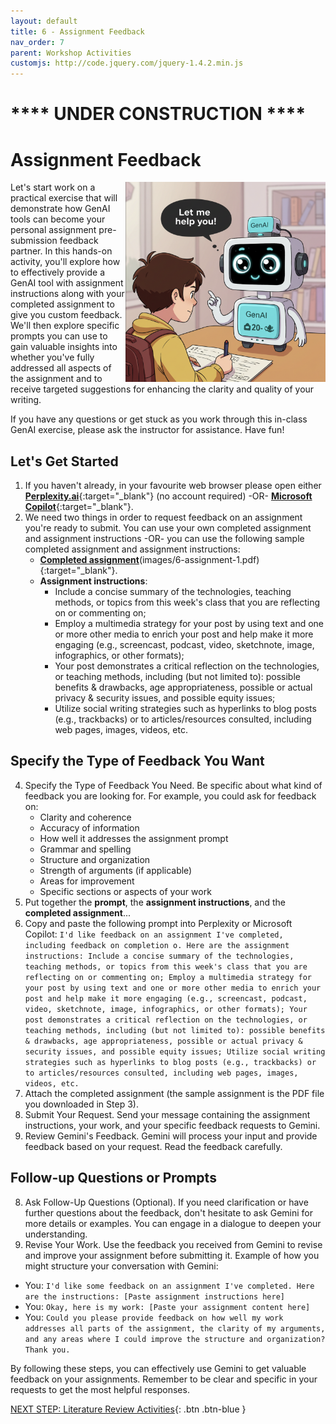 ```yaml
---
layout: default
title: 6 - Assignment Feedback
nav_order: 7
parent: Workshop Activities
customjs: http://code.jquery.com/jquery-1.4.2.min.js
---
```


# ****  **UNDER CONSTRUCTION**  ****
# Assignment Feedback
<img src="images/6-genai-feedback-2.png" style="float:right;width:320px;" alt="A computer helping a child with their assignment">
Let's start work on a practical exercise that will demonstrate how GenAI tools can become your personal assignment pre-submission feedback partner. In this hands-on activity, you'll explore how to effectively provide a GenAI tool with assignment instructions along with your completed assignment to give you custom feedback. We'll then explore specific prompts you can use to gain valuable insights into whether you've fully addressed all aspects of the assignment and to receive targeted suggestions for enhancing the clarity and quality of your writing. 

If you have any questions or get stuck as you work through this in-class GenAI exercise, please ask the instructor for assistance.  Have fun!

## Let's Get Started
1. If you haven't already, in your favourite web browser please open either [**Perplexity.ai**](https://www.perplexity.ai/){:target="_blank"} (no account required) -OR- [**Microsoft Copilot**](https://copilot.microsoft.com/){:target="_blank"}.
3. We need two things in order to request feedback on an assignment you're ready to submit. You can use your own completed assignment and assignment instructions -OR- you can use the following sample completed assignment and assignment instructions:
   - [**Completed assignment**](download)(images/6-assignment-1.pdf){:target="_blank"}.
   - **Assignment instructions**:
      - Include a concise summary of the technologies, teaching methods, or topics from this week's class that you are reflecting on or commenting on;
      - Employ a multimedia strategy for your post by using text and one or more other media to enrich your post and help make it more engaging (e.g., screencast, podcast, video, sketchnote, image, infographics, or other formats);
      - Your post demonstrates a critical reflection on the technologies, or teaching methods, including (but not limited to): possible benefits & drawbacks, age appropriateness, possible or actual privacy & security issues, and possible equity issues;
      - Utilize social writing strategies such as hyperlinks to blog posts (e.g., trackbacks) or to articles/resources consulted, including web pages, images, videos, etc.

## Specify the Type of Feedback You Want
4. Specify the Type of Feedback You Need. Be specific about what kind of feedback you are looking for. For example, you could ask for feedback on:
   - Clarity and coherence
   - Accuracy of information
   - How well it addresses the assignment prompt
   - Grammar and spelling
   - Structure and organization
   - Strength of arguments (if applicable)
   - Areas for improvement
   - Specific sections or aspects of your work
5. Put together the **prompt**, the **assignment instructions**, and the **completed assignment**... 
5. Copy and paste the following prompt into Perplexity or Microsoft Copilot: ```I'd like feedback on an assignment I've completed, including feedback on completion o. Here are the assignment instructions: Include a concise summary of the technologies, teaching methods, or topics from this week's class that you are reflecting on or commenting on; Employ a multimedia strategy for your post by using text and one or more other media to enrich your post and help make it more engaging (e.g., screencast, podcast, video, sketchnote, image, infographics, or other formats); Your post demonstrates a critical reflection on the technologies, or teaching methods, including (but not limited to): possible benefits & drawbacks, age appropriateness, possible or actual privacy & security issues, and possible equity issues; Utilize social writing strategies such as hyperlinks to blog posts (e.g., trackbacks) or to articles/resources consulted, including web pages, images, videos, etc.```
6. Attach the completed assignment (the sample assignment is the PDF file you downloaded in Step 3).
7. Submit Your Request. Send your message containing the assignment instructions, your work, and your specific feedback requests to Gemini.
8. Review Gemini's Feedback. Gemini will process your input and provide feedback based on your request. Read the feedback carefully.

## Follow-up Questions or Prompts
8. Ask Follow-Up Questions (Optional). If you need clarification or have further questions about the feedback, don't hesitate to ask Gemini for more details or examples. You can engage in a dialogue to deepen your understanding.
9. Revise Your Work. Use the feedback you received from Gemini to revise and improve your assignment before submitting it. Example of how you might structure your conversation with Gemini:
- You: ```I'd like some feedback on an assignment I've completed. Here are the instructions: [Paste assignment instructions here]```
- You: ```Okay, here is my work: [Paste your assignment content here]```
- You: ```Could you please provide feedback on how well my work addresses all parts of the assignment, the clarity of my arguments, and any areas where I could improve the structure and organization? Thank you.```

By following these steps, you can effectively use Gemini to get valuable feedback on your assignments. Remember to be clear and specific in your requests to get the most helpful responses.

[NEXT STEP: Literature Review Activities](7-lit-review.html){: .btn .btn-blue }
